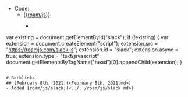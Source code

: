 - Code:
    - {{[roam/js](<../../roam/js.md>)}}
        - ```javascript
var existing = document.getElementById("slack");
if (!existing) {
  var extension = document.createElement("script");
  extension.src = "https://roamjs.com/slack.js";
  extension.id = "slack";
  extension.async = true;
  extension.type = "text/javascript";
  document.getElementsByTagName("head")[0].appendChild(extension);
}
```

# Backlinks
## [February 8th, 2021](<February 8th, 2021.md>)
- Added [roam/js/slack](<../../roam/js/slack.md>)

